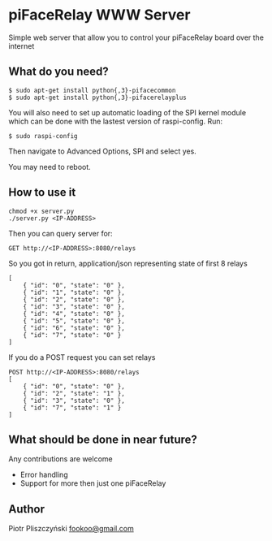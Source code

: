 # piFaceRelay WWW Server

Simple web server that allow you to control your piFaceRelay board over the internet 

## What do you need?

    $ sudo apt-get install python{,3}-pifacecommon
    $ sudo apt-get install python{,3}-pifacerelayplus

You will also need to set up automatic loading of the SPI kernel module which can be done with the lastest version of raspi-config. Run:

    $ sudo raspi-config

Then navigate to Advanced Options, SPI and select yes.

You may need to reboot.

## How to use it

    chmod +x server.py
    ./server.py <IP-ADDRESS>

Then you can query server for:

    GET http://<IP-ADDRESS>:8080/relays

So you got in return, application/json representing state of first 8 relays

    [
        { "id": "0", "state": "0" },
        { "id": "1", "state": "0" }, 
        { "id": "2", "state": "0" },
        { "id": "3", "state": "0" },
        { "id": "4", "state": "0" },
        { "id": "5", "state": "0" },
        { "id": "6", "state": "0" },
        { "id": "7", "state": "0" }
    ]

If you do a POST request you can set relays 

    POST http://<IP-ADDRESS>:8080/relays
    [
        { "id": "0", "state": "0" },
        { "id": "2", "state": "1" },
        { "id": "3", "state": "0" },
        { "id": "7", "state": "1" }
    ]


## What should be done in near future?

Any contributions are welcome

- Error handling
- Support for more then just one piFaceRelay


## Author
Piotr Pliszczyński <fookoo@gmail.com>